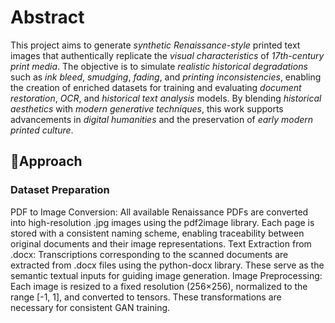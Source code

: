 # Abstract

This project aims to generate *synthetic Renaissance-style* printed text images that authentically replicate the *visual characteristics* of *17th-century print media*. The objective is to simulate *realistic historical degradations* such as *ink bleed*, *smudging*, *fading*, and *printing inconsistencies*, enabling the creation of enriched datasets for training and evaluating *document restoration*, *OCR*, and *historical text analysis* models. By blending *historical aesthetics* with *modern generative techniques*, this work supports advancements in *digital humanities* and the preservation of *early modern printed culture*.

## 🔎Approach

### Dataset Preparation
PDF to Image Conversion: All available Renaissance PDFs are converted into high-resolution .jpg images using the pdf2image library. Each page is stored with a consistent naming scheme, enabling traceability between original documents and their image representations.
Text Extraction from .docx: Transcriptions corresponding to the scanned documents are extracted from .docx files using the python-docx library. These serve as the semantic textual inputs for guiding image generation.
Image Preprocessing: Each image is resized to a fixed resolution (256×256), normalized to the range [-1, 1], and converted to tensors. These transformations are necessary for consistent GAN training.
